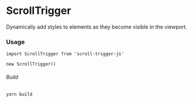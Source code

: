 # ScrollTrigger
Dynamically add styles to elements as they become visible in the viewport.

### Usage
`import ScrollTrigger from 'scroll-trigger-js'`

`new ScrollTrigger()`

###### Build
`yarn build`

